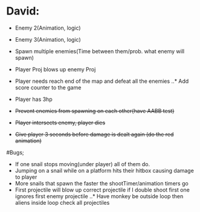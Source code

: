 # David:
- Enemy 2(Animation, logic)
- Enemy 3(Animation, logic)
- Spawn multiple enemies(Time between them/prob. what enemy will spawn)
- Player Proj blows up enemy Proj
- Player needs reach end of the map and defeat all the enemies
..* Add score counter to the game
- Player has 3hp

- ~~Prevent enemies from spawning on each other(have AABB test)~~
- ~~Player intersects enemy, player dies~~
- ~~Give player 3 seconds before damage is dealt again (do the red animation)~~

#Bugs;
- If one snail stops moving(under player) all of them do.
- Jumping on a snail while on a platform hits their hitbox causing damage to player
- More snails that spawn the faster the shootTimer/animation timers go
- First projectile will blow up correct projectile if I double shoot first one ignores first enemy projectile
..* Have monkey be outside loop then aliens inside loop check all projectiles
